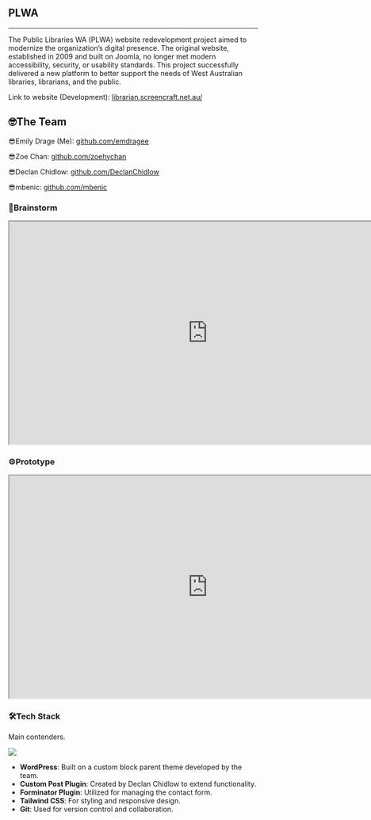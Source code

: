
<title>Public Libraries WA (PLWA) Website Redevelopment</title>
<meta name="description" content="Discover the Public Libraries WA website redevelopment project. See how the team modernized a 2009 Joomla website to meet modern accessibility, usability, and security standards." />
<meta property="og:title" content="PLWA Website Redevelopment" />
<meta property="og:description" content="A collaborative project revamping the Public Libraries WA website, focusing on accessibility and usability improvements." />
<meta property="og:url" content="https://emilydrage.com/portfolio/plwa" />
<meta property="og:image" content="https://imagedelivery.net/2DJRavW3O9VLw5fFBBZYRA/96bd7731-651d-4004-8bf4-8b3ef6346f00/public" />


</head>

<section id="" class="content">


## PLWA

---


The Public Libraries WA (PLWA) website redevelopment project aimed to modernize the organization’s digital presence. The original website, established in 2009 and built on Joomla, no longer met modern accessibility, security, or usability standards. This project successfully delivered a new platform to better support the needs of West Australian libraries, librarians, and the public.

Link to website (Development): [librarian.screencraft.net.au/](https://librarian.screencraft.net.au/)

<section id="" class="content">


## 🤓The Team

😎Emily Drage (Me): [github.com/emdragee](https://github.com/emdragee)

😎Zoe Chan: [github.com/zoehychan](https://github.com/zoehychan)

😎Declan Chidlow: [github.com/DeclanChidlow](https://github.com/DeclanChidlow)

😎mbenic: [github.com/mbenic](https://github.com/mbenic)


</section>
<section id="" class="content">


### 🧠Brainstorm


<div class="article-page-img-centered" >
    <iframe  width="800" height="450" src="https://embed.figma.com/design/KC450a5svIRnYJWDi1rexa/Untitled?node-id=0-1&embed-host=share" allowfullscreen></iframe>
</div>
</section>
<section id="" class="content">


### ⚙️Prototype

<div class="article-page-img-centered" >
    <iframe width="800" height="450" src="https://embed.figma.com/design/imLb55aU6ouDdiKkhm018F/Website?node-id=248-2242&embed-host=share" allowfullscreen></iframe>
</div>
</section>
</section>
<section id="" class="content">

### 🛠️Tech Stack

Main contenders.

<div class="article-page-img" >
    <img class="no-border" src="https://skillicons.dev/icons?i=wordpress,tailwind,git">
</div>

- **WordPress**: Built on a custom block parent theme developed by the team.
- **Custom Post Plugin**: Created by Declan Chidlow to extend functionality.
- **Forminator Plugin**: Utilized for managing the contact form.
- **Tailwind CSS**: For styling and responsive design.
- **Git**: Used for version control and collaboration.


</section>

